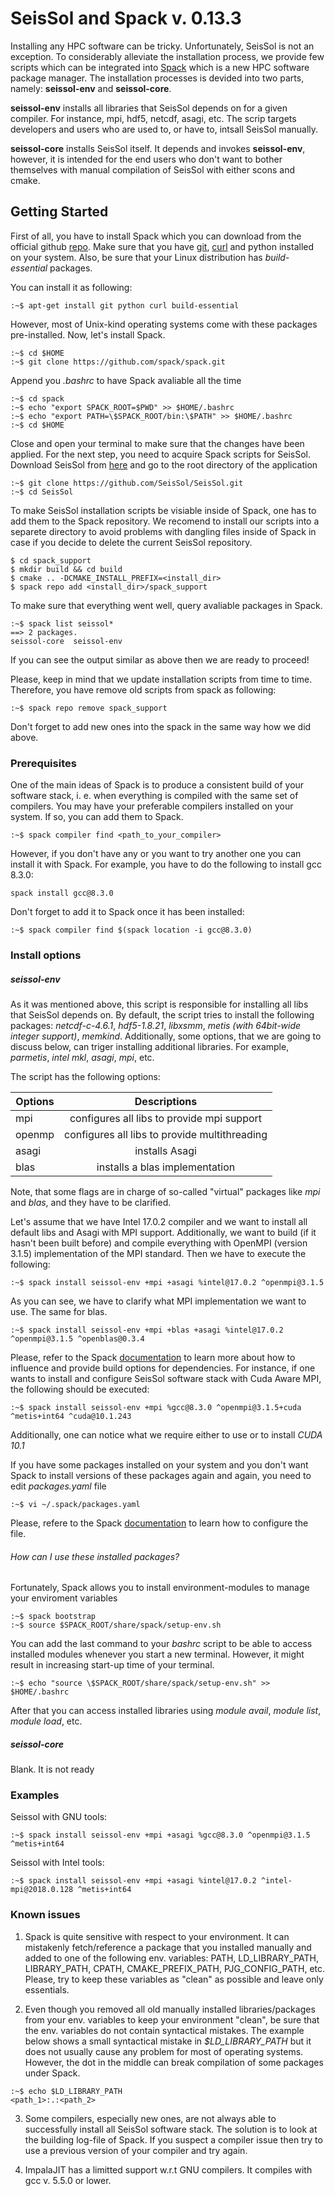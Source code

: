 # SeisSol and Spack v. 0.13.3
Installing any HPC software can be tricky. Unfortunately, SeisSol is not an exception. To considerably alleviate the installation process, we provide few scripts which can be integrated into [Spack](https://github.com/spack/spack/wiki) which is a new HPC software package manager. The installation processes is devided into two parts, namely: **seissol-env** and **seissol-core**.

**seissol-env**  installs all libraries that SeisSol depends on for a given compiler. For instance, mpi, hdf5, netcdf, asagi, etc. The scrip targets developers and users who are used to, or have to, intsall SeisSol manually.

**seissol-core** installs SeisSol itself. It depends and invokes **seissol-env**, however, it is intended for the end users who don't want to bother themselves with manual compilation of SeisSol with either scons and cmake.


## Getting Started
First of all, you have to install Spack which you can download from the official github [repo](https://github.com/spack/spack.git). Make sure that you have [git](https://en.wikipedia.org/wiki/Git), [curl](https://curl.haxx.se/libcurl/) and python installed on your system. Also, be sure that your Linux distribution has *build-essential* packages.

You can install it as following:
```console
:~$ apt-get install git python curl build-essential
```
However, most of Unix-kind operating systems come with these packages pre-installed. Now, let's install Spack.
```console
:~$ cd $HOME
:~$ git clone https://github.com/spack/spack.git
```
Append you *.bashrc* to have Spack avaliable all the time
```console
:~$ cd spack
:~$ echo "export SPACK_ROOT=$PWD" >> $HOME/.bashrc
:~$ echo "export PATH=\$SPACK_ROOT/bin:\$PATH" >> $HOME/.bashrc
:~$ cd $HOME
```
Close and open your terminal to make sure that the changes have been applied. For the next step, you need to acquire Spack scripts for SeisSol. Download SeisSol from [here](https://github.com/SeisSol/SeisSol) and go to the root directory of the application
```console
:~$ git clone https://github.com/SeisSol/SeisSol.git
:~$ cd SeisSol
```
To make SeisSol installation scripts be visiable inside of Spack, one has to add them to the Spack repository. We recomend to install our scripts into a separete directory to avoid problems with dangling files inside of Spack in case if you decide to delete the current SeisSol repository.

```console
$ cd spack_support
$ mkdir build && cd build
$ cmake .. -DCMAKE_INSTALL_PREFIX=<install_dir>
$ spack repo add <install_dir>/spack_support
```
To make sure that everything went well, query avaliable packages in Spack.
```console
:~$ spack list seissol*
==> 2 packages.
seissol-core  seissol-env
```
If you can see the output similar as above then we are ready to proceed!

Please, keep in mind that we update installation scripts from time to time. Therefore, you have remove old scripts from spack as following:
```console
:~$ spack repo remove spack_support
```

Don't forget to add new ones into the spack in the same way how we did above.

### Prerequisites
One of the main ideas of Spack is to produce a consistent build of your software stack, i. e. when everything is compiled with the same set of compilers. You may have your preferable compilers installed on your system. If so, you can add them to Spack.
```console
:~$ spack compiler find <path_to_your_compiler>
```
However, if you don't have any or you want to try another one you can install it with Spack. 
For example, you have to do the following to install gcc 8.3.0:
```console
spack install gcc@8.3.0
```
Don't forget to add it to Spack once it has been installed:
```console
:~$ spack compiler find $(spack location -i gcc@8.3.0)
```

### Install options
##### seissol-env
As it was mentioned above, this script is responsible for installing all libs that SeisSol depends on. By default, the script tries to install the following packages: *netcdf-c-4.6.1*, *hdf5-1.8.21*, *libxsmm*, *metis (with 64bit-wide integer support)*, *memkind*. Additionally, some options, that we are going to discuss below, can triger installing additional libraries. For example, *parmetis*, *intel mkl*, *asagi*, *mpi*, etc.

The script has the following options:

| Options  | Descriptions                                  |
| ---------|:---------------------------------------------:|
| mpi      | configures all libs to provide mpi support    |
| openmp   | configures all libs to provide multithreading |
| asagi    | installs Asagi                                |
| blas     | installs a blas implementation                |

Note, that some flags are in charge of so-called "virtual" packages like *mpi* and *blas*, and they have to be clarified. 

Let's assume that we have Intel 17.0.2 compiler and we want to install all default libs and Asagi with MPI support. Additionally, we want to build (if it hasn't been built before) and compile everything with OpenMPI (version 3.1.5) implementation of the MPI standard. Then we have to execute the following:
```console
:~$ spack install seissol-env +mpi +asagi %intel@17.0.2 ^openmpi@3.1.5
```
As you can see, we have to clarify what MPI implementation we want to use. The same for blas.
```console
:~$ spack install seissol-env +mpi +blas +asagi %intel@17.0.2 ^openmpi@3.1.5 ^openblas@0.3.4
```
Please, refer to the Spack [documentation](https://spack.readthedocs.io/en/latest/) to learn more about how to influence and provide build options for dependencies. For instance, if one wants to install and configure SeisSol software stack with Cuda Aware MPI, the following should be executed:
```console
:~$ spack install seissol-env +mpi %gcc@8.3.0 ^openmpi@3.1.5+cuda ^metis+int64 ^cuda@10.1.243
```
Additionally, one can notice what we require either to use or to install *CUDA 10.1*

If you have some packages installed on your system and you don't want Spack to install versions of these packages again and again, you need to edit *packages.yaml* file
```console
:~$ vi ~/.spack/packages.yaml
```
Please, refere to the Spack [documentation](https://spack.readthedocs.io/en/latest/build_settings.html#build-settings) to learn how to configure the file.
###### How can I use these installed packages?
Fortunately, Spack allows you to install environment-modules to manage your enviroment variables
```console
:~$ spack bootstrap
:~$ source $SPACK_ROOT/share/spack/setup-env.sh
```
You can add the last command to your *bashrc* script to be able to access installed modules whenever you start a new terminal. However, it might result in increasing start-up time of your terminal.
```console
:~$ echo "source \$SPACK_ROOT/share/spack/setup-env.sh" >> $HOME/.bashrc
```
After that you can access installed libraries using *module avail*, *module list*, *module load*, etc. 
##### seissol-core
Blank. It is not ready

### Examples
Seissol with GNU tools:
```console
:~$ spack install seissol-env +mpi +asagi %gcc@8.3.0 ^openmpi@3.1.5 ^metis+int64
```

Seissol with Intel tools:
```console
:~$ spack install seissol-env +mpi +asagi %intel@17.0.2 ^intel-mpi@2018.0.128 ^metis+int64
```
### Known issues
1. Spack is quite sensitive with respect to your environment. It can mistakenly fetch/reference a package that you installed manually and added to one of the following env. variables: PATH, LD_LIBRARY_PATH, LIBRARY_PATH, CPATH, CMAKE_PREFIX_PATH, PJG_CONFIG_PATH, etc. Please, try to keep these variables as "clean" as possible and leave only essentials.

2. Even though you removed all old manually installed libraries/packages from your env. variables to keep your environment "clean", be sure that the env. variables do not contain syntactical mistakes. The example below shows a small syntactical mistake in *$LD_LIBRARY_PATH* but it does not usually cause any problem for most of operating systems. However, the dot in the middle can break compilation of some packages under Spack.
```console
:~$ echo $LD_LIBRARY_PATH
<path_1>:.:<path_2>
```


3. Some compilers, especially new ones, are not always able to successfully install all SeisSol software stack. The solution is to look at the building log-file of Spack. If you suspect a compiler issue then try to use a previous version of your compiler and try again.

4. ImpalaJIT has a limitted support w.r.t GNU compilers. It compiles with gcc v. 5.5.0 or lower.